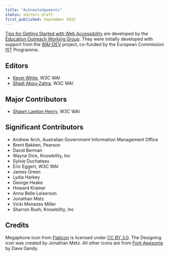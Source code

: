 ```yaml
---
title: "Acknowledgements"
status: editors-draft
first_published: September 2015
---
```


[Tips for Getting Started with Web Accessibility](index.html) are developed by the [Education Outreach Working Group](/WAI/EO/). They were initially developed with support from the [WAI-DEV](/WAI/DEV/) project, co-funded by the European Commission <abbr title="Information Society Technologies">IST</abbr> Programme.

## Editors

* [Kevin White](/People/#kevin), W3C WAI
* [Shadi Abou-Zahra](/People/shadi), W3C WAI

## Major Contributors

* [Shawn Lawton Henry](/People/shawn), W3C WAI

## Significant Contributors


* Andrew Arch, Australian Government Information Management Office
* Brent Bakken, Pearson
* David Berman
* Wayne Dick, Knowbility, Inc
* Sylvie Duchateau
* Eric Eggert, W3C WAI
* James Green
* Lydia Harkey
* George Heake
* Howard Kramer
* Anna Belle Leiserson
* Jonathan Metz
* Vicki Menezes Miller
* Sharron Rush, Knowbility, Inc


## Credits


Megaphone icon from [Flaticon](http://www.flaticon.com) is licensed under [CC BY 3.0](http://creativecommons.org/licenses/by/3.0/). The Designing icon was created by Jonathan Metz. All other icons are from [Font Awesome](http://fontawesome.io) by Dave Gandy.
